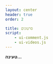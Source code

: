 ```yaml
---
layout: center
header: true
order: 2

title: סרטונים
script:
    - ui-comment.js
    - ui-videos.js
---
```


**טעינה...**
